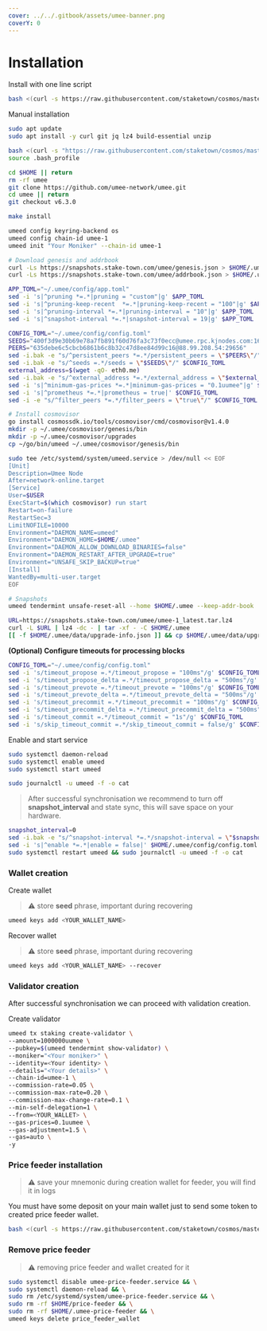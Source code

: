 ```yaml
---
cover: ../../.gitbook/assets/umee-banner.png
coverY: 0
---
```


# Installation

Install with one line script

```bash
bash <(curl -s https://raw.githubusercontent.com/staketown/cosmos/master/umee/main_install.sh)
```

Manual installation

```bash
sudo apt update
sudo apt install -y curl git jq lz4 build-essential unzip

bash <(curl -s "https://raw.githubusercontent.com/staketown/cosmos/master/utils/go_install.sh")
source .bash_profile

cd $HOME || return
rm -rf umee
git clone https://github.com/umee-network/umee.git
cd umee || return
git checkout v6.3.0

make install

umeed config keyring-backend os
umeed config chain-id umee-1
umeed init "Your Moniker" --chain-id umee-1

# Download genesis and addrbook
curl -Ls https://snapshots.stake-town.com/umee/genesis.json > $HOME/.umee/config/genesis.json
curl -Ls https://snapshots.stake-town.com/umee/addrbook.json > $HOME/.umee/config/addrbook.json

APP_TOML="~/.umee/config/app.toml"
sed -i 's|^pruning *=.*|pruning = "custom"|g' $APP_TOML
sed -i 's|^pruning-keep-recent  *=.*|pruning-keep-recent = "100"|g' $APP_TOML
sed -i 's|^pruning-interval *=.*|pruning-interval = "10"|g' $APP_TOML
sed -i 's|^snapshot-interval *=.*|snapshot-interval = 19|g' $APP_TOML

CONFIG_TOML="~/.umee/config/config.toml"
SEEDS="400f3d9e30b69e78a7fb891f60d76fa3c73f0ecc@umee.rpc.kjnodes.com:16259"
PEERS="635debe6c5cbcb6861b6c8b32c47d8ee84d99c16@88.99.208.54:29656"
sed -i.bak -e "s/^persistent_peers *=.*/persistent_peers = \"$PEERS\"/" $CONFIG_TOML
sed -i.bak -e "s/^seeds =.*/seeds = \"$SEEDS\"/" $CONFIG_TOML
external_address=$(wget -qO- eth0.me)
sed -i.bak -e "s/^external_address *=.*/external_address = \"$external_address:26656\"/" $CONFIG_TOML
sed -i 's|^minimum-gas-prices *=.*|minimum-gas-prices = "0.1uumee"|g' $CONFIG_TOML
sed -i 's|^prometheus *=.*|prometheus = true|' $CONFIG_TOML
sed -i -e "s/^filter_peers *=.*/filter_peers = \"true\"/" $CONFIG_TOML

# Install cosmovisor
go install cosmossdk.io/tools/cosmovisor/cmd/cosmovisor@v1.4.0
mkdir -p ~/.umee/cosmovisor/genesis/bin
mkdir -p ~/.umee/cosmovisor/upgrades
cp ~/go/bin/umeed ~/.umee/cosmovisor/genesis/bin

sudo tee /etc/systemd/system/umeed.service > /dev/null << EOF
[Unit]
Description=Umee Node
After=network-online.target
[Service]
User=$USER
ExecStart=$(which cosmovisor) run start
Restart=on-failure
RestartSec=3
LimitNOFILE=10000
Environment="DAEMON_NAME=umeed"
Environment="DAEMON_HOME=$HOME/.umee"
Environment="DAEMON_ALLOW_DOWNLOAD_BINARIES=false"
Environment="DAEMON_RESTART_AFTER_UPGRADE=true"
Environment="UNSAFE_SKIP_BACKUP=true"
[Install]
WantedBy=multi-user.target
EOF

# Snapshots
umeed tendermint unsafe-reset-all --home $HOME/.umee --keep-addr-book

URL=https://snapshots.stake-town.com/umee/umee-1_latest.tar.lz4
curl -L $URL | lz4 -dc - | tar -xf - -C $HOME/.umee
[[ -f $HOME/.umee/data/upgrade-info.json ]] && cp $HOME/.umee/data/upgrade-info.json $HOME/.umee/cosmovisor/genesis/upgrade-info.json
```

**(Optional) Configure timeouts for processing blocks**

```bash
CONFIG_TOML="~/.umee/config/config.toml"
sed -i 's/timeout_propose =.*/timeout_propose = "100ms"/g' $CONFIG_TOML
sed -i 's/timeout_propose_delta =.*/timeout_propose_delta = "500ms"/g' $CONFIG_TOML
sed -i 's/timeout_prevote =.*/timeout_prevote = "100ms"/g' $CONFIG_TOML
sed -i 's/timeout_prevote_delta =.*/timeout_prevote_delta = "500ms"/g' $CONFIG_TOML
sed -i 's/timeout_precommit =.*/timeout_precommit = "100ms"/g' $CONFIG_TOML
sed -i 's/timeout_precommit_delta =.*/timeout_precommit_delta = "500ms"/g' $CONFIG_TOML
sed -i 's/timeout_commit =.*/timeout_commit = "1s"/g' $CONFIG_TOML
sed -i 's/skip_timeout_commit =.*/skip_timeout_commit = false/g' $CONFIG_TOML
```

Enable and start service

```bash
sudo systemctl daemon-reload
sudo systemctl enable umeed
sudo systemctl start umeed

sudo journalctl -u umeed -f -o cat
```

> After successful synchronisation we recommend to turn off **snapshot\_interval** and state sync, this will save space on your hardware.

```bash
snapshot_interval=0
sed -i.bak -e "s/^snapshot-interval *=.*/snapshot-interval = \"$snapshot_interval\"/" ~/.umee/config/app.toml
sed -i 's|^enable *=.*|enable = false|' $HOME/.umee/config/config.toml
sudo systemctl restart umeed && sudo journalctl -u umeed -f -o cat
```

### Wallet creation

Create wallet

> ⚠️ store **seed** phrase, important during recovering

```bash
umeed keys add <YOUR_WALLET_NAME>
```

Recover wallet

> ⚠️ store **seed** phrase, important during recovering

```bash
umeed keys add <YOUR_WALLET_NAME> --recover
```

### Validator creation

After successful synchronisation we can proceed with validation creation.

Create validator

```bash
umeed tx staking create-validator \
--amount=1000000uumee \
--pubkey=$(umeed tendermint show-validator) \
--moniker="<Your moniker>" \
--identity=<Your identity> \
--details="<Your details>" \
--chain-id=umee-1 \
--commission-rate=0.05 \
--commission-max-rate=0.20 \
--commission-max-change-rate=0.1 \
--min-self-delegation=1 \
--from=<YOUR_WALLET> \
--gas-prices=0.1uumee \
--gas-adjustment=1.5 \
--gas=auto \
-y
```

### Price feeder installation

> ⚠️ save your mnemonic during creation wallet for feeder, you will find it in logs

You must have some deposit on your main wallet just to send some token to created price feeder wallet.

```bash
bash <(curl -s https://raw.githubusercontent.com/staketown/cosmos/master/umee/price_feeder_install.sh)
```

### Remove price feeder

> ⚠️ removing price feeder and wallet created for it

```bash
sudo systemctl disable umee-price-feeder.service && \
sudo systemctl daemon-reload && \
sudo rm /etc/systemd/system/umee-price-feeder.service && \
sudo rm -rf $HOME/price-feeder && \
sudo rm -rf $HOME/.umee-price-feeder && \
umeed keys delete price_feeder_wallet
```

